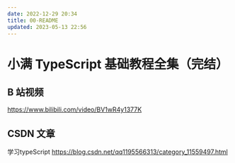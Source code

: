 ```yaml
---
date: 2022-12-29 20:34
title: 00-README
updated: 2023-05-13 22:56
---
```


# 小满 TypeScript 基础教程全集（完结）

## B 站视频
https://www.bilibili.com/video/BV1wR4y1377K

## CSDN 文章
学习typeScript
https://blog.csdn.net/qq1195566313/category_11559497.html